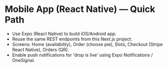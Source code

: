 # Mobile App (React Native) — Quick Path
- Use Expo (React Native) to build iOS/Android app.
- Reuse the same REST endpoints from this Next.js project.
- Screens: Home (availability), Order (choose pie), Slots, Checkout (Stripe React Native), Orders (QR).
- Enable push notifications for 'drop is live' using Expo Notifications / OneSignal.
